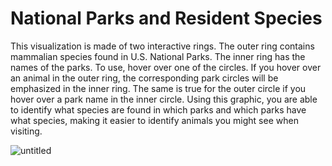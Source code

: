 # National Parks and Resident Species
This visualization is made of two interactive rings. The outer ring contains mammalian species found in U.S. National Parks. The inner ring has the names of the parks. To use, hover over one of the circles. If you hover over an animal in the outer ring, the corresponding park circles will be emphasized in the inner ring. The same is true for the outer circle if you hover over a park name in the inner circle. Using this graphic, you are able to identify what species are found in which parks and which parks have what species, making it easier to identify animals you might see when visiting.

![untitled](https://github.com/paiyge/7150/assets/91477408/e64fe7f7-4755-4ea5-816a-fcfaf5cafd92)
